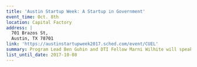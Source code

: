 ```yaml
---
title: 'Austin Startup Week: A Startup in Government'
event_time: Oct. 8th
location: Capital Factory
address: |
  701 Brazos St,
  Austin, TX 78701
link: 'https://austinstartupweek2017.sched.com/event/CUEL'
summary: Program Lead Ben Guhin and DTI Fellow Marni Wilhite will speak about the challenges of starting a new design and technology organization within city government and share lessons on leadership, culture, and how to structure your work for the greatest possible impact.
list_until_date: 2017-10-08
---
```

